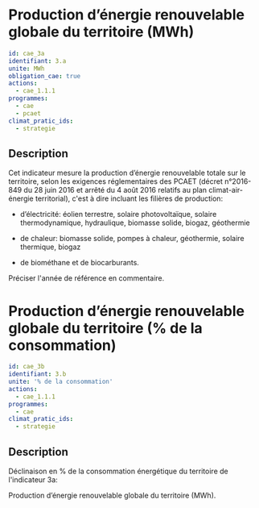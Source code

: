 # Production d’énergie renouvelable globale du territoire (MWh)
```yaml
id: cae_3a
identifiant: 3.a
unite: MWh
obligation_cae: true
actions:
  - cae_1.1.1
programmes:
  - cae
  - pcaet
climat_pratic_ids:
  - strategie
```
## Description
Cet indicateur mesure la production d’énergie renouvelable totale sur le territoire, selon les exigences réglementaires des PCAET (décret n°2016-849 du 28 juin 2016 et arrêté du 4 août 2016 relatifs au plan climat-air-énergie territorial), c'est à dire incluant les filières de production:

- d’électricité: éolien  terrestre, solaire  photovoltaïque, solaire  thermodynamique,  hydraulique,  biomasse  solide, biogaz, géothermie

- de  chaleur: biomasse  solide,  pompes  à  chaleur,  géothermie,  solaire  thermique,  biogaz

- de biométhane et de biocarburants.

Préciser l'année de référence en commentaire.




# Production d’énergie renouvelable globale du territoire (% de la consommation)
```yaml
id: cae_3b
identifiant: 3.b
unite: '% de la consommation'
actions:
  - cae_1.1.1
programmes:
  - cae
climat_pratic_ids:
  - strategie
```
## Description
Déclinaison en % de la consommation énergétique du territoire de l'indicateur 3a:

Production d’énergie renouvelable globale du territoire (MWh).




